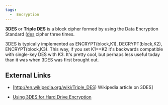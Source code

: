 ```yaml
---
tags:
  -  Encryption
---
```

**3DES** or **Triple DES** is a block cipher formed by using the Data
Encryption Standard ([des](des.md) cipher three times.

3DES is typically implemented as ENCRYPT(block,K1), DECRYPT(block,K2),
ENCRYPT(block,K3). This way, if you set K1==K2 it's backwards compatible
with single-key DES with K3. It's pretty cool, but perhaps less useful
today than it was when 3DES was first brought out.

## External Links

- \[<http://en.wikipedia.org/wiki/Triple_DES>) Wikipedia article on
  3DES\]

<!-- -->

- [Using 3DES for Hard Drive
  Encryption](http://secude.com/htm/805/en/White_Paper_Section%3A_Full_Disk_Encryption.htm)

